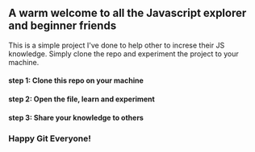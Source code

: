 ## A warm welcome to all the Javascript explorer and beginner friends

This is a simple project I've done to help other to increse their JS knowledge. Simply clone the repo and experiment the project to your machine.

#### step 1: Clone this repo on your machine
#### step 2: Open the file, learn and experiment
#### step 3: Share your knowledge to others

### Happy Git Everyone!
